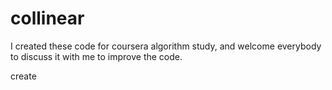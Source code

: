 collinear
=========
I created these code for coursera algorithm study, and welcome everybody to discuss it with me to improve the code.

create
